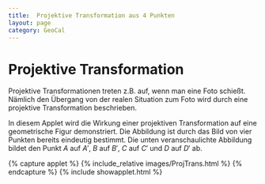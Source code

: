 ```yaml
---
title: 	Projektive Transformation aus 4 Punkten
layout: page
category: GeoCal
---
```



# Projektive Transformation

Projektive Transformationen treten z.B. auf, wenn man eine Foto schießt. Nämlich den Übergang von der realen Situation zum Foto wird durch eine projektive Transformation beschrieben.

In diesem Applet wird die Wirkung einer projektiven Transformation auf eine geometrische Figur demonstriert.
Die Abbildung ist durch das Bild von vier Punkten bereits eindeutig bestimmt. Die unten veranschaulichte Abbildung bildet den Punkt $A$ auf $A'$, $B$ auf $B'$, $C$ auf $C'$ und $D$ auf $D'$ ab.

{% capture applet %} {% include_relative images/ProjTrans.html %} {% endcapture %}
{% include showapplet.html %}

